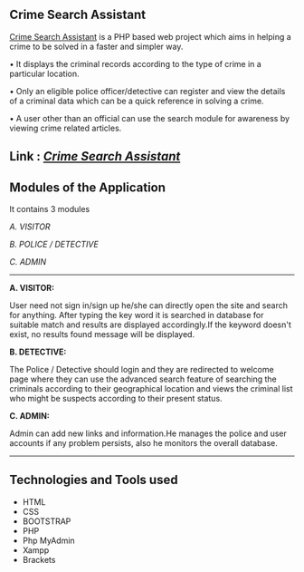 ## Crime Search Assistant

[Crime Search Assistant](https://crime-search-assistant.000webhostapp.com) is a PHP based web project which aims in helping a crime to be solved in a faster and simpler way.

• It displays the criminal records according to the type of crime in a particular location.

• Only an eligible police officer/detective can register and view the details of a criminal data which can be a quick reference in solving a crime.

• A user other than an official can use the search module for awareness by viewing crime related articles.

## Link : _[Crime Search Assistant](https://crime-search-assistant.000webhostapp.com)_

## Modules of the Application

It contains 3 modules

_A. VISITOR_

_B. POLICE / DETECTIVE_

_C. ADMIN_

--------------------------------------------

**A. VISITOR:**

User need not sign in/sign up he/she can directly open the site and search for anything. After typing the key word it is searched in database for suitable match and results are displayed accordingly.If the keyword doesn't exist, no results found message will be displayed.

**B. DETECTIVE:**

The Police / Detective should login and they are redirected to welcome page where they can use the advanced search feature of searching the criminals according to their geographical location and views the criminal list who might be suspects according to their present status.

**C. ADMIN:**

Admin can add new links and information.He manages the police and user accounts if any problem persists, also he monitors the overall database.

--------------------------------------------

## Technologies and Tools used

- HTML
- CSS
- BOOTSTRAP
- PHP
- Php MyAdmin
- Xampp
- Brackets 
